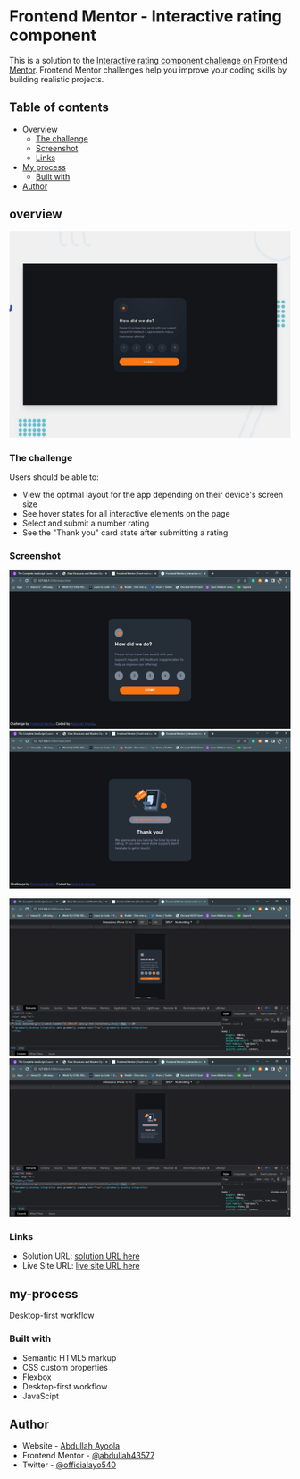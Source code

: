 # Frontend Mentor - Interactive rating component

This is a solution to the [Interactive rating component challenge on Frontend Mentor](https://www.frontendmentor.io/challenges/interactive-rating-component-koxpeBUmI). Frontend Mentor challenges help you improve your coding skills by building realistic projects.

## Table of contents

- [Overview](#overview)
  - [The challenge](#the-challenge)
  - [Screenshot](#screenshot)
  - [Links](#links)
- [My process](#my-process)
  - [Built with](#built-with)
- [Author](#author)

## overview

![Design preview for the Interactive rating component coding challenge](./design/desktop-preview.jpg)

### The challenge

Users should be able to:

- View the optimal layout for the app depending on their device's screen size
- See hover states for all interactive elements on the page
- Select and submit a number rating
- See the "Thank you" card state after submitting a rating

### Screenshot

![Desktop preview](./images/Screenshot_2.png)
![Desktop preview](./images/Screenshot_3.png)

![Mobile preview](./images/Screenshot_4.png)
![Mobile preview](./images/Screenshot_5.png)

### Links

- Solution URL: [solution URL here](https://github.com/abdullah43577/interactive-rating-component-main)
- Live Site URL: [live site URL here](https://interact-rating.netlify.app/)

## my-process

Desktop-first workflow

### Built with

- Semantic HTML5 markup
- CSS custom properties
- Flexbox
- Desktop-first workflow
- JavaScipt

## Author

- Website - [Abdullah Ayoola](https://github.com/abdullah43577)
- Frontend Mentor - [@abdullah43577](https://www.frontendmentor.io/profile/abdullah43577)
- Twitter - [@officialayo540](https://twitter.com/officialayo540)
